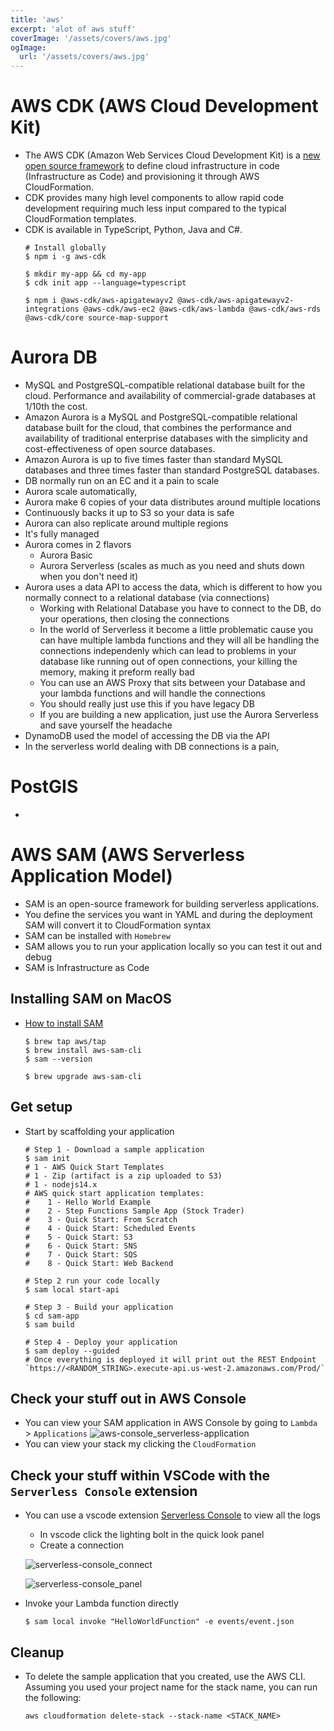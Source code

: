 ```yaml
---
title: 'aws'
excerpt: 'alot of aws stuff'
coverImage: '/assets/covers/aws.jpg'
ogImage:
  url: '/assets/covers/aws.jpg'
---
```




# AWS CDK (AWS Cloud Development Kit)
- The AWS CDK (Amazon Web Services Cloud Development Kit) is a [new open source framework](https://github.com/aws/aws-cdk) to define cloud infrastructure in code (Infrastructure as Code) and provisioning it through AWS CloudFormation.
- CDK provides many high level components to allow rapid code development requiring much less input compared to the typical CloudFormation templates. 
- CDK is available in TypeScript, Python, Java and C#.
  ```shell
  # Install globally 
  $ npm i -g aws-cdk

  $ mkdir my-app && cd my-app
  $ cdk init app --language=typescript

  $ npm i @aws-cdk/aws-apigatewayv2 @aws-cdk/aws-apigatewayv2-integrations @aws-cdk/aws-ec2 @aws-cdk/aws-lambda @aws-cdk/aws-rds @aws-cdk/core source-map-support
  ```






# Aurora DB
- MySQL and PostgreSQL-compatible relational database built for the cloud. Performance and availability of commercial-grade databases at 1/10th the cost.
- Amazon Aurora is a MySQL and PostgreSQL-compatible relational database built for the cloud, that combines the performance and availability of traditional enterprise databases with the simplicity and cost-effectiveness of open source databases.
- Amazon Aurora is up to five times faster than standard MySQL databases and three times faster than standard PostgreSQL databases.
- DB normally run on an EC and it a pain to scale
- Aurora scale automatically, 
- Aurora make 6 copies of your data distributes around multiple locations
- Continuously backs it up to S3 so your data is safe
- Aurora can also replicate around multiple regions
- It's fully managed 
- Aurora comes in 2 flavors
  - Aurora Basic
  - Aurora Serverless (scales as much as you need and shuts down when you don't need it)
- Aurora uses a data API to access the data, which is different to how you normally connect to a relational database (via connections)
  - Working with Relational Database you have to connect to the DB, do your operations, then closing the connections
  - In the world of Serverless it become a little problematic cause you can have multiple lambda functions and they will all be handling the connections independenly which can lead to problems in your database like running out of open connections, your killing the memory, making it preform really bad
  - You can use an AWS Proxy that sits between your Database and your lambda functions and will handle the connections 
  - You should really just use this if you have legacy DB
  - If you are building a new application, just use the Aurora Serverless and save yourself the headache
- DynamoDB used the model of accessing the DB via the API
- In the serverless world dealing with DB connections is a pain,  









# PostGIS
- [](https://www.martinpeters.ie/2020/02/01/cdk-rds-postgis-setup/)




# AWS SAM (AWS Serverless Application Model)
- SAM is an open-source framework for building serverless applications. 
- You define the services you want in YAML and during the deployment SAM will convert it to CloudFormation syntax
- SAM can be installed with `Homebrew`
- SAM allows you to run your application locally so you can test it out and debug
- SAM is Infrastructure as Code

## Installing SAM on MacOS
- [How to install SAM](https://docs.aws.amazon.com/serverless-application-model/latest/developerguide/serverless-sam-cli-install-mac.html)
  ```shell
  $ brew tap aws/tap
  $ brew install aws-sam-cli
  $ sam --version

  $ brew upgrade aws-sam-cli
  ```

## Get setup
- Start by scaffolding your application
  ```shell
  # Step 1 - Download a sample application
  $ sam init
  # 1 - AWS Quick Start Templates
  # 1 - Zip (artifact is a zip uploaded to S3)
  # 1 - nodejs14.x
  # AWS quick start application templates:
  #    1 - Hello World Example
  #    2 - Step Functions Sample App (Stock Trader)
  #    3 - Quick Start: From Scratch
  #    4 - Quick Start: Scheduled Events
  #    5 - Quick Start: S3
  #    6 - Quick Start: SNS
  #    7 - Quick Start: SQS
  #    8 - Quick Start: Web Backend

  # Step 2 run your code locally
  $ sam local start-api

  # Step 3 - Build your application
  $ cd sam-app
  $ sam build

  # Step 4 - Deploy your application
  $ sam deploy --guided
  # Once everything is deployed it will print out the REST Endpoint `https://<RANDOM_STRING>.execute-api.us-west-2.amazonaws.com/Prod/`
  ```

## Check your stuff out in AWS Console
- You can view your SAM application in AWS Console by going to `Lambda` > `Applications`
  ![aws-console_serverless-application](/assets/blog/aws/aws-console_serverless-application.png)
- You can view your stack my clicking the `CloudFormation`


## Check your stuff within VSCode with the `Serverless Console` extension
- You can use a vscode extension [Serverless Console](https://marketplace.visualstudio.com/items?itemName=devAdvice.serverlessconsole) to view all the logs
  - In vscode click the lighting bolt in the quick look panel
  - Create a connection

   ![serverless-console_connect](/assets/blog/aws/serverless-console_connect.png)

   ![serverless-console_panel](/assets/blog/aws/serverless-console_panel.png)

- Invoke your Lambda function directly 
  ```shell
  $ sam local invoke "HelloWorldFunction" -e events/event.json
  ```

## Cleanup
- To delete the sample application that you created, use the AWS CLI. Assuming you used your project name for the stack name, you can run the following:

  ```shell
  aws cloudformation delete-stack --stack-name <STACK_NAME>
  ```